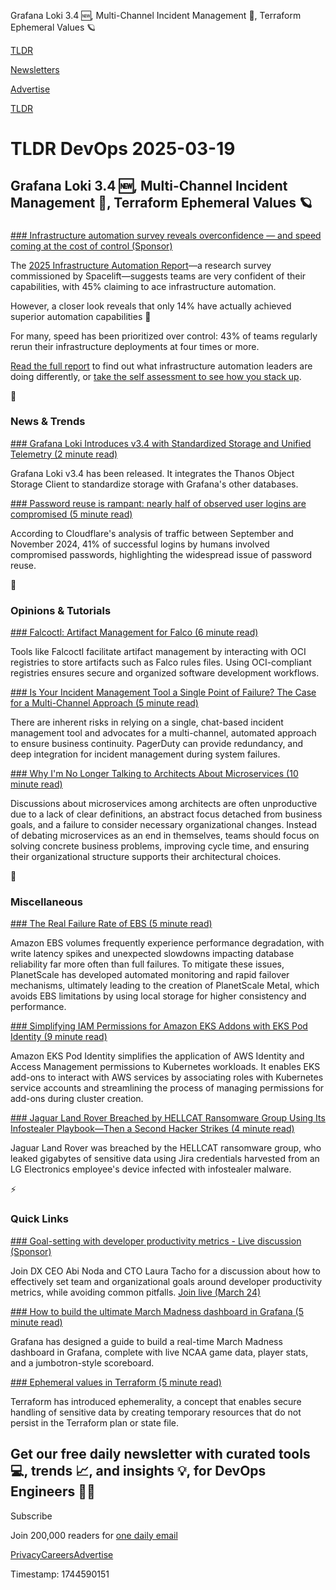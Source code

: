 Grafana Loki 3.4 🆕, Multi-Channel Incident Management 🚨, Terraform Ephemeral Values 🪐

[TLDR](/)

[Newsletters](/newsletters)

[Advertise](https://advertise.tldr.tech/)

[TLDR](/)

# TLDR DevOps 2025-03-19

## Grafana Loki 3.4 🆕, Multi-Channel Incident Management 🚨, Terraform Ephemeral Values 🪐

### 

[### Infrastructure automation survey reveals overconfidence — and speed coming at the cost of control (Sponsor)](https://spacelift.io/infrastructure-automation-survey?utm_campaign=9637438-FY25%20-%20WW%20-%20Strategic%20-%20The%20Infrastructure%20Automation%20Report%202025&amp;utm_source=tldr&amp;utm_medium=email&amp;utm_content=Primary%20placement%20-%20Title)

The [2025 Infrastructure Automation Report](https://spacelift.io/infrastructure-automation-survey?utm_campaign=9637438-FY25%20-%20WW%20-%20Strategic%20-%20The%20Infrastructure%20Automation%20Report%202025&utm_source=tldr&utm_medium=email&utm_content=Primary%20placement%20-%20Title)—a research survey commissioned by Spacelift—suggests teams are very confident of their capabilities, with 45% claiming to ace infrastructure automation.

However, a closer look reveals that only 14% have actually achieved superior automation capabilities 😬

For many, speed has been prioritized over control: 43% of teams regularly rerun their infrastructure deployments at four times or more.

[Read the full report](https://learn.spacelift.io/the-infrastructure-automation-report-2025?utm_campaign=9637438-FY25%20-%20WW%20-%20Strategic%20-%20The%20Infrastructure%20Automation%20Report%202025&utm_source=tldr&utm_medium=email&utm_content=Primary%20placement%20-%20Button%20CTA) to find out what infrastructure automation leaders are doing differently, or [take the self assessment to see how you stack up](https://learn.spacelift.io/infrastructure-automation-self-assessment?utm_campaign=9637438-FY25%20-%20WW%20-%20Strategic%20-%20The%20Infrastructure%20Automation%20Report%202025&utm_source=tldr&utm_medium=email&utm_content=Primary%20placement%20-%20Button%20CTA).

📱

### News & Trends

[### Grafana Loki Introduces v3.4 with Standardized Storage and Unified Telemetry (2 minute read)](https://www.infoq.com/news/2025/03/grafana-loki-updates/?utm_source=tldrdevops)

Grafana Loki v3.4 has been released. It integrates the Thanos Object Storage Client to standardize storage with Grafana's other databases.

[### Password reuse is rampant: nearly half of observed user logins are compromised (5 minute read)](https://blog.cloudflare.com/password-reuse-rampant-half-user-logins-compromised/?utm_source=tldrdevops)

According to Cloudflare's analysis of traffic between September and November 2024, 41% of successful logins by humans involved compromised passwords, highlighting the widespread issue of password reuse.

🚀

### Opinions & Tutorials

[### Falcoctl: Artifact Management for Falco (6 minute read)](https://www.cncf.io/blog/2025/03/10/falcoctl-artifact-management-for-falco/?utm_source=tldrdevops)

Tools like Falcoctl facilitate artifact management by interacting with OCI registries to store artifacts such as Falco rules files. Using OCI-compliant registries ensures secure and organized software development workflows.

[### Is Your Incident Management Tool a Single Point of Failure? The Case for a Multi-Channel Approach (5 minute read)](https://www.pagerduty.com/blog/is-your-incident-management-tool-a-single-point-of-failure-the-case-for-a-multi-channel-approach/?utm_source=tldrdevops)

There are inherent risks in relying on a single, chat-based incident management tool and advocates for a multi-channel, automated approach to ensure business continuity. PagerDuty can provide redundancy, and deep integration for incident management during system failures.

[### Why I'm No Longer Talking to Architects About Microservices (10 minute read)](https://blog.container-solutions.com/why-im-no-longer-talking-to-architects-about-microservices?utm_source=tldrdevops)

Discussions about microservices among architects are often unproductive due to a lack of clear definitions, an abstract focus detached from business goals, and a failure to consider necessary organizational changes. Instead of debating microservices as an end in themselves, teams should focus on solving concrete business problems, improving cycle time, and ensuring their organizational structure supports their architectural choices.

🎁

### Miscellaneous

[### The Real Failure Rate of EBS (5 minute read)](https://planetscale.com/blog/the-real-fail-rate-of-ebs?utm_source=tldrdevops)

Amazon EBS volumes frequently experience performance degradation, with write latency spikes and unexpected slowdowns impacting database reliability far more often than full failures. To mitigate these issues, PlanetScale has developed automated monitoring and rapid failover mechanisms, ultimately leading to the creation of PlanetScale Metal, which avoids EBS limitations by using local storage for higher consistency and performance.

[### Simplifying IAM Permissions for Amazon EKS Addons with EKS Pod Identity (9 minute read)](https://aws.amazon.com/blogs/containers/simplifying-iam-permissions-for-amazon-eks-addons-with-eks-pod-identity/?utm_source=tldrdevops)

Amazon EKS Pod Identity simplifies the application of AWS Identity and Access Management permissions to Kubernetes workloads. It enables EKS add-ons to interact with AWS services by associating roles with Kubernetes service accounts and streamlining the process of managing permissions for add-ons during cluster creation.

[### Jaguar Land Rover Breached by HELLCAT Ransomware Group Using Its Infostealer Playbook—Then a Second Hacker Strikes (4 minute read)](https://www.infostealers.com/article/jaguar-land-rover-breached-by-hellcat-ransomware-using-its-infostealer-playbook-then-a-second-hacker-strikes/?utm_source=tldrdevops)

Jaguar Land Rover was breached by the HELLCAT ransomware group, who leaked gigabytes of sensitive data using Jira credentials harvested from an LG Electronics employee's device infected with infostealer malware.

⚡️

### Quick Links

[### Goal-setting with developer productivity metrics - Live discussion (Sponsor)](https://getdx.com/webinar/setting-better-developer-productivity-targets/?utm_source=tldr)

Join DX CEO Abi Noda and CTO Laura Tacho for a discussion about how to effectively set team and organizational goals around developer productivity metrics, while avoiding common pitfalls. [Join live (March 24)](https://getdx.com/webinar/setting-better-developer-productivity-targets/?utm_source=tldr)

[### How to build the ultimate March Madness dashboard in Grafana (5 minute read)](https://grafana.com/blog/2025/03/17/how-to-build-the-ultimate-march-madness-dashboard-in-grafana/?utm_source=tldrdevops)

Grafana has designed a guide to build a real-time March Madness dashboard in Grafana, complete with live NCAA game data, player stats, and a jumbotron-style scoreboard.

[### Ephemeral values in Terraform (5 minute read)](https://www.hashicorp.com/en/blog/ephemeral-values-in-terraform?utm_source=tldrdevops)

Terraform has introduced ephemerality, a concept that enables secure handling of sensitive data by creating temporary resources that do not persist in the Terraform plan or state file.

## Get our free daily newsletter with curated tools 💻, trends 📈, and insights 💡, for DevOps Engineers 👨‍💻

Subscribe

Join 200,000 readers for [one daily email](/api/latest/devops)

[Privacy](/privacy)[Careers](https://jobs.ashbyhq.com/tldr.tech)[Advertise](/devops/advertise)

Timestamp: 1744590151